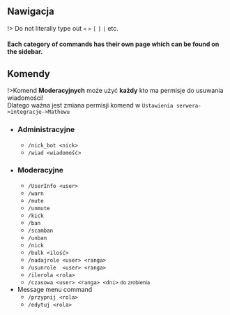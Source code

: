 ## Nawigacja
!> Do not literally type out `<` `>` `[` `]` `|` etc.
<h4>Each category of commands has their own page which can be found on the sidebar.</h4>

## Komendy

!>Komend __Moderacyjnych__ może użyć **każdy** kto ma permisje do usuwania wiadomości!              
Dlatego ważna jest zmiana permisji komend w ``Ustawienia serwera->integracje->Mathewu``
- **<h3>Administracyjne</h3>**
  - ``/nick_bot <nick>``
  - ``/wiad <wiadomość>``
- **<h3>Moderacyjne</h3>**
  - ``/UserInfo <user>``
  - ``/warn``
  - ``/mute``
  - ``/unmute``
  - ``/kick``
  - ``/ban``
  - ``/scamban``
  - ``/unban``
  - ``/nick`` 
  - ``/bulk <ilość>``
  - ``/nadajrole <user> <ranga>``
  - ``/usunrole  <user> <ranga>``
  - ``/ilerola <rola>``
  - ``/czasowa <user> <ranga> <dni>`` <small>do zrobienia</small>
- Message menu command
  - ``/przypnij <rola>``
  - ``/edytuj <rola>``